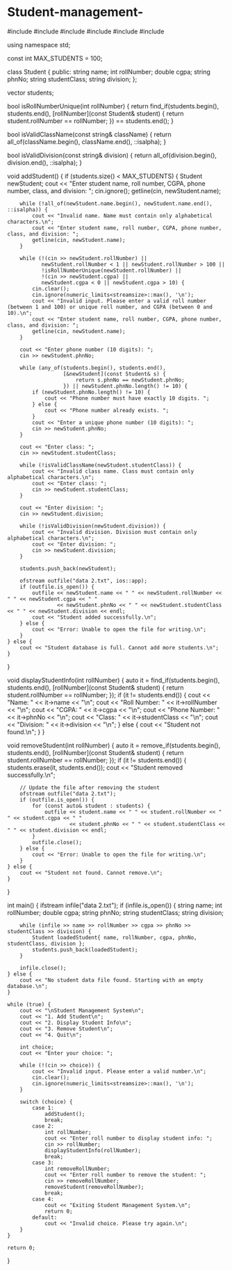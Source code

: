 # Student-management-
#include <iostream>
#include <fstream>
#include <string>
#include <vector>
#include <algorithm>
#include <limits>

using namespace std;

const int MAX_STUDENTS = 100;

class Student {
public:
    string name;
    int rollNumber;
    double cgpa;
    string phnNo;
    string studentClass;
    string division;
};

vector<Student> students;

bool isRollNumberUnique(int rollNumber) {
    return find_if(students.begin(), students.end(),
                   [rollNumber](const Student& student) {
                       return student.rollNumber == rollNumber;
                   }) == students.end();
}

bool isValidClassName(const string& className) {
    return all_of(className.begin(), className.end(), ::isalpha);
}

bool isValidDivision(const string& division) {
    return all_of(division.begin(), division.end(), ::isalpha);
}

void addStudent() {
    if (students.size() < MAX_STUDENTS) {
        Student newStudent;
        cout << "Enter student name, roll number, CGPA, phone number, class, and division: ";
        cin.ignore();
        getline(cin, newStudent.name);

        while (!all_of(newStudent.name.begin(), newStudent.name.end(), ::isalpha)) {
            cout << "Invalid name. Name must contain only alphabetical characters.\n";
            cout << "Enter student name, roll number, CGPA, phone number, class, and division: ";
            getline(cin, newStudent.name);
        }

        while (!(cin >> newStudent.rollNumber) ||
               newStudent.rollNumber < 1 || newStudent.rollNumber > 100 ||
               !isRollNumberUnique(newStudent.rollNumber) ||
               !(cin >> newStudent.cgpa) ||
               newStudent.cgpa < 0 || newStudent.cgpa > 10) {
            cin.clear();
            cin.ignore(numeric_limits<streamsize>::max(), '\n');
            cout << "Invalid input. Please enter a valid roll number (between 1 and 100) or unique roll number, and CGPA (between 0 and 10).\n";
            cout << "Enter student name, roll number, CGPA, phone number, class, and division: ";
            getline(cin, newStudent.name);
        }

        cout << "Enter phone number (10 digits): ";
        cin >> newStudent.phnNo;

        while (any_of(students.begin(), students.end(),
                      [&newStudent](const Student& s) {
                          return s.phnNo == newStudent.phnNo;
                      }) || newStudent.phnNo.length() != 10) {
            if (newStudent.phnNo.length() != 10) {
                cout << "Phone number must have exactly 10 digits. ";
            } else {
                cout << "Phone number already exists. ";
            }
            cout << "Enter a unique phone number (10 digits): ";
            cin >> newStudent.phnNo;
        }

        cout << "Enter class: ";
        cin >> newStudent.studentClass;

        while (!isValidClassName(newStudent.studentClass)) {
            cout << "Invalid class name. Class must contain only alphabetical characters.\n";
            cout << "Enter class: ";
            cin >> newStudent.studentClass;
        }

        cout << "Enter division: ";
        cin >> newStudent.division;

        while (!isValidDivision(newStudent.division)) {
            cout << "Invalid division. Division must contain only alphabetical characters.\n";
            cout << "Enter division: ";
            cin >> newStudent.division;
        }

        students.push_back(newStudent);

        ofstream outfile("data 2.txt", ios::app);
        if (outfile.is_open()) {
            outfile << newStudent.name << " " << newStudent.rollNumber << " " << newStudent.cgpa << " "
                    << newStudent.phnNo << " " << newStudent.studentClass << " " << newStudent.division << endl;
            cout << "Student added successfully.\n";
        } else {
            cout << "Error: Unable to open the file for writing.\n";
        }
    } else {
        cout << "Student database is full. Cannot add more students.\n";
    }
}

void displayStudentInfo(int rollNumber) {
    auto it = find_if(students.begin(), students.end(),
                      [rollNumber](const Student& student) {
                          return student.rollNumber == rollNumber;
                      });
    if (it != students.end()) {
        cout << "Name: " << it->name << "\n";
        cout << "Roll Number: " << it->rollNumber << "\n";
        cout << "CGPA: " << it->cgpa << "\n";
        cout << "Phone Number: " << it->phnNo << "\n";
        cout << "Class: " << it->studentClass << "\n";
        cout << "Division: " << it->division << "\n";
    } else {
        cout << "Student not found.\n";
    }
}

void removeStudent(int rollNumber) {
    auto it = remove_if(students.begin(), students.end(),
                        [rollNumber](const Student& student) {
                            return student.rollNumber == rollNumber;
                        });
    if (it != students.end()) {
        students.erase(it, students.end());
        cout << "Student removed successfully.\n";

        // Update the file after removing the student
        ofstream outfile("data 2.txt");
        if (outfile.is_open()) {
            for (const auto& student : students) {
                outfile << student.name << " " << student.rollNumber << " " << student.cgpa << " "
                        << student.phnNo << " " << student.studentClass << " " << student.division << endl;
            }
            outfile.close();
        } else {
            cout << "Error: Unable to open the file for writing.\n";
        }
    } else {
        cout << "Student not found. Cannot remove.\n";
    }
}

int main() {
    ifstream infile("data 2.txt");
    if (infile.is_open()) {
        string name;
        int rollNumber;
        double cgpa;
        string phnNo;
        string studentClass;
        string division;

        while (infile >> name >> rollNumber >> cgpa >> phnNo >> studentClass >> division) {
            Student loadedStudent{ name, rollNumber, cgpa, phnNo, studentClass, division };
            students.push_back(loadedStudent);
        }

        infile.close();
    } else {
        cout << "No student data file found. Starting with an empty database.\n";
    }

    while (true) {
        cout << "\nStudent Management System\n";
        cout << "1. Add Student\n";
        cout << "2. Display Student Info\n";
        cout << "3. Remove Student\n";
        cout << "4. Quit\n";

        int choice;
        cout << "Enter your choice: ";

        while (!(cin >> choice)) {
            cout << "Invalid input. Please enter a valid number.\n";
            cin.clear();
            cin.ignore(numeric_limits<streamsize>::max(), '\n');
        }

        switch (choice) {
            case 1:
                addStudent();
                break;
            case 2:
                int rollNumber;
                cout << "Enter roll number to display student info: ";
                cin >> rollNumber;
                displayStudentInfo(rollNumber);
                break;
            case 3:
                int removeRollNumber;
                cout << "Enter roll number to remove the student: ";
                cin >> removeRollNumber;
                removeStudent(removeRollNumber);
                break;
            case 4:
                cout << "Exiting Student Management System.\n";
                return 0;
            default:
                cout << "Invalid choice. Please try again.\n";
        }
    }

    return 0;
}
